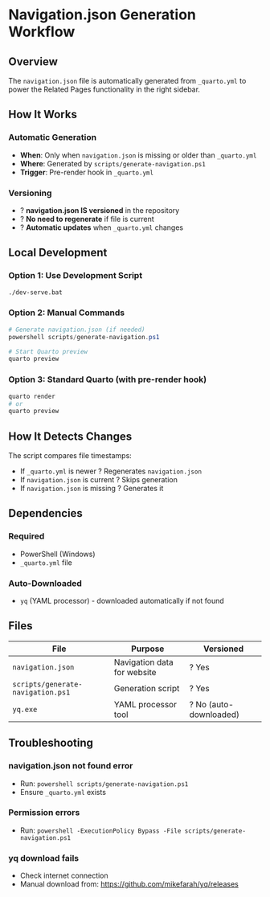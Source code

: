 # Navigation.json Generation Workflow

## Overview
The `navigation.json` file is automatically generated from `_quarto.yml` to power the Related Pages functionality in the right sidebar.

## How It Works

### Automatic Generation
- **When**: Only when `navigation.json` is missing or older than `_quarto.yml`
- **Where**: Generated by `scripts/generate-navigation.ps1`
- **Trigger**: Pre-render hook in `_quarto.yml`

### Versioning
- ? **navigation.json IS versioned** in the repository
- ? **No need to regenerate** if file is current
- ? **Automatic updates** when `_quarto.yml` changes

## Local Development

### Option 1: Use Development Script
```bash
./dev-serve.bat
```

### Option 2: Manual Commands
```powershell
# Generate navigation.json (if needed)
powershell scripts/generate-navigation.ps1

# Start Quarto preview
quarto preview
```

### Option 3: Standard Quarto (with pre-render hook)
```bash
quarto render
# or
quarto preview
```

## How It Detects Changes

The script compares file timestamps:
- If `_quarto.yml` is newer ? Regenerates `navigation.json`
- If `navigation.json` is current ? Skips generation
- If `navigation.json` is missing ? Generates it

## Dependencies

### Required
- PowerShell (Windows)
- `_quarto.yml` file

### Auto-Downloaded
- `yq` (YAML processor) - downloaded automatically if not found

## Files

| File | Purpose | Versioned |
|------|---------|-----------|
| `navigation.json` | Navigation data for website | ? Yes |
| `scripts/generate-navigation.ps1` | Generation script | ? Yes |
| `yq.exe` | YAML processor tool | ? No (auto-downloaded) |

## Troubleshooting

### navigation.json not found error
- Run: `powershell scripts/generate-navigation.ps1`
- Ensure `_quarto.yml` exists

### Permission errors
- Run: `powershell -ExecutionPolicy Bypass -File scripts/generate-navigation.ps1`

### yq download fails
- Check internet connection
- Manual download from: https://github.com/mikefarah/yq/releases